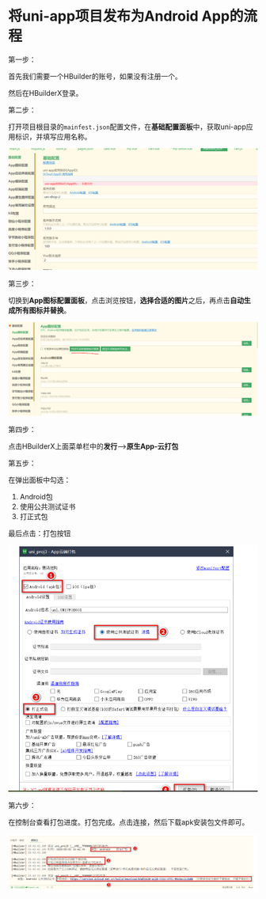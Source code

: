 # 将uni-app项目发布为Android App的流程



第一步：

首先我们需要一个HBuilder的账号，如果没有注册一个。

然后在HBuilderX登录。



第二步：

打开项目根目录的`mainfest.json`配置文件，在**基础配置面板**中，获取uni-app应用标识，并填写应用名称。

![03-uni-app打包成Android1](../../前端图片/uni-app/03-uni-app打包成Android1.PNG)

第三步：

切换到**App图标配置面板**，点击浏览按钮，**选择合适的图片**之后，再点击**自动生成所有图标并替换**。

![03-uni-app打包成Android2](../../前端图片/uni-app/03-uni-app打包成Android2.PNG)



第四步：

点击HBuilderX上面菜单栏中的**发行**—>**原生App-云打包**





第五步：

在弹出面板中勾选：

1. Android包
2. 使用公共测试证书
3. 打正式包

最后点击：打包按钮

![03-uni-app打包成Android3](../../前端图片/uni-app/03-uni-app打包成Android3.PNG)

第六步：

在控制台查看打包进度。打包完成。点击连接，然后下载apk安装包文件即可。

![03-uni-app打包成Android4](../../前端图片/uni-app/03-uni-app打包成Android4.PNG)